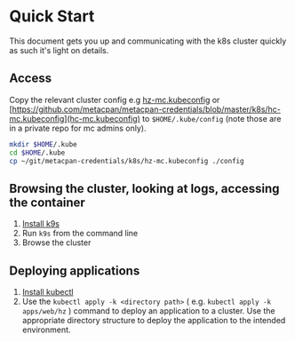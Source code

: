 # Quick Start

This document gets you up and communicating with the k8s cluster quickly as such
it's light on details.

## Access

Copy the relevant cluster config e.g [hz-mc.kubeconfig](https://github.com/metacpan/metacpan-credentials/blob/master/k8s/hz-mc.kubeconfig) or [https://github.com/metacpan/metacpan-credentials/blob/master/k8s/hc-mc.kubeconfig](hc-mc.kubeconfig) to `$HOME/.kube/config` (note those are in a private repo for mc admins only).

```sh
mkdir $HOME/.kube
cd $HOME/.kube
cp ~/git/metacpan-credentials/k8s/hz-mc.kubeconfig ./config
```

## Browsing the cluster, looking at logs, accessing the container
1. [Install k9s](https://k9scli.io/topics/install/)
2. Run `k9s` from the command line
3. Browse the cluster

## Deploying applications

1. [Install kubectl](https://kubernetes.io/docs/tasks/tools/#kubectl)
2. Use the `kubectl apply -k <directory path>` ( e.g. `kubectl apply -k apps/web/hz` ) command to deploy an application
   to a cluster. Use the appropriate directory structure to deploy the
   application to the intended environment.
